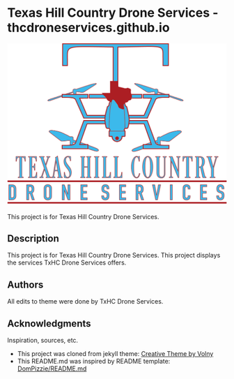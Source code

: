 # Texas Hill Country Drone Services - thcdroneservices.github.io

![logo](/img/footer.png)

This project is for Texas Hill Country Drone Services.

## Description

This project is for Texas Hill Country Drone Services.
This project displays the services TxHC Drone Services offers.

## Authors

All edits to theme were done by TxHC Drone Services.

## Acknowledgments

Inspiration, sources, etc.
* This project was cloned from jekyll theme: [Creative Theme by Volny](https://github.com/volny/creative-theme-jekyll)
* This README.md was inspired by README template: [DomPizzie/README.md](https://gist.github.com/DomPizzie/7a5ff55ffa9081f2de27c315f5018afc)

